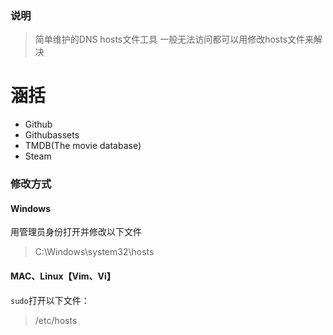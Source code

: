 ### 说明
> 简单维护的DNS hosts文件工具
> 一般无法访问都可以用修改hosts文件来解决




# 涵括
* Github
* Githubassets
* TMDB(The movie database)
* Steam

### 修改方式
#### Windows
用管理员身份打开并修改以下文件
> C:\Windows\system32\hosts

#### MAC、Linux【Vim、Vi】
`sudo`打开以下文件：
> /etc/hosts
